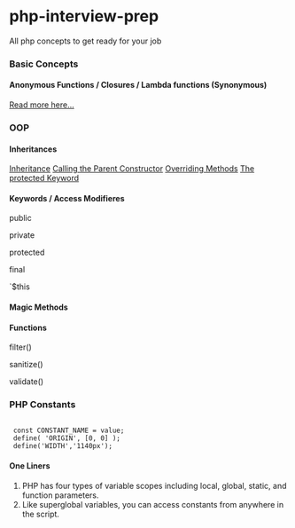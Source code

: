 # php-interview-prep
All php concepts to get ready for your job


### Basic Concepts 


#### Anonymous Functions / Closures / Lambda functions (Synonymous)

[Read more here...](https://www.php.net/manual/en/functions.anonymous.php)


### OOP

#### Inheritances

[Inheritance](https://www.phptutorial.net/php-oop/php-inheritance)
[Calling the Parent Constructor](https://www.phptutorial.net/php-oop/php-call-parent-constructor/)
[Overriding Methods](https://www.phptutorial.net/php-oop/php-override-method/)
[The protected Keyword](https://www.phptutorial.net/php-oop/php-protected/)

#### Keywords / Access Modifieres 

public 

private

protected 

final 

`$this 

#### Magic Methods 


#### Functions 

filter()

sanitize()

validate()


### PHP Constants 

<code>
 const CONSTANT_NAME = value;
 define( 'ORIGIN', [0, 0] );
 define('WIDTH','1140px');
</code>

#### One Liners 

1. PHP has four types of variable scopes including local, global, static, and function parameters.
2. Like superglobal variables, you can access constants from anywhere in the script.





